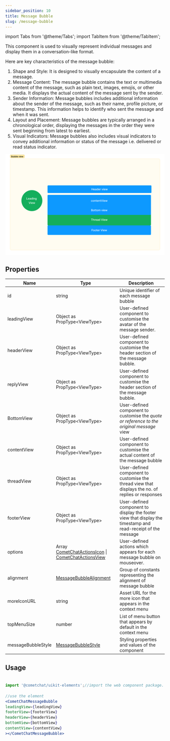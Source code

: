 ```yaml
---
sidebar_position: 10
title: Message Bubble
slug: /message-bubble
---
```


import Tabs from '@theme/Tabs';
import TabItem from '@theme/TabItem';


This component is used to visually represent individual messages and display them in a conversation-like format.

Here are key characteristics of the message bubble:

1. Shape and Style: It is designed to visually encapsulate the content of a message.
2. Message Content: The message bubble contains the text or multimedia content of the message, such as plain text, images, emojis, or other media. It displays the actual content of the message sent by the sender.
3. Sender Information: Message bubbles includes additional information about the sender of the message, such as their name, profile picture, or timestamp. This information helps to identify who sent the message and when it was sent.
4. Layout and Placement: Message bubbles are typically arranged in a chronological order, displaying the messages in the order they were sent beginning from latest to earliest.
5. Visual Indicators: Message bubbles also includes visual indicators to convey additional information or status of the message i.e. delivered or read status indicator.

![](./assets/ecd5hd9xab9f7szqeay58x0ax1ij7rh2hbqqi7z3bwp5dtpi7f4gbe5mgetlohnw.png)

## Properties

| Name               | Type                                                                                                         | Description                                                                                                  |
| ------------------ | ------------------------------------------------------------------------------------------------------------ | ------------------------------------------------------------------------------------------------------------ |
| id                 | string                                                                                                       | Unique identifier of each message bubble                                                                     |
| leadingView        | Object as PropType&lt;ViewType&gt;                                                                           | User-defined component to customise the avatar of the message sender.                                        |
| headerView         | Object as PropType&lt;ViewType&gt;                                                                           | User-defined component to customise the header section of the message bubble.                                |
| replyView          | Object as PropType&lt;ViewType&gt;                                                                           | User-defined component to customise the header section of the message bubble.                                |
| BottomView         | Object as PropType&lt;ViewType&gt;                                                                           | User-defined component to customise the _quote or reference to the original message_ view                    |
| contentView        | Object as PropType&lt;ViewType&gt;                                                                           | User-defined component to customise the actual content of the message bubble                                 |
| threadView         | Object as PropType&lt;ViewType&gt;                                                                           | User-defined component to customise the thread view that displays the no. of replies or responses            |
| footerView         | Object as PropType&lt;ViewType&gt;                                                                           | User-defined component to display the footer view that display the timestamp and read-receipt of the message |
| options            | Array [CometChatActionsIcon](/web-shared/actionsicon) &#124; [CometChatActionsView](/web-shared/actionsview) | User-defined actions which appears for each message bubble on mouseover.                                     |
| alignment          | [MessageBubbleAlignment](/web-shared/messagebubblealignment)                                                 | Group of constants representing the alignment of message bubble                                              |
| moreIconURL        | string                                                                                                       | Asset URL for the more icon that appears in the context menu                                                 |
| topMenuSize        | number                                                                                                       | List of menu button that appears by default in the context menu                                              |
| messageBubbleStyle | [MessageBubbleStyle](/web-shared/messagebubblestyle)                                                         | Styling properties and values of the component                                                               |


## Usage

<Tabs>
<TabItem value="js" label="Javascript">

```jsx 

import '@cometchat/uikit-elements';//import the web component package.

//use the element
<CometChatMessageBubble
leadingView={leadingView}
footerView={footerView}
headerView={headerView}
bottomView={bottomView}
contentView={contentView}
></CometChatMessageBubble>

```

</TabItem>
</Tabs>